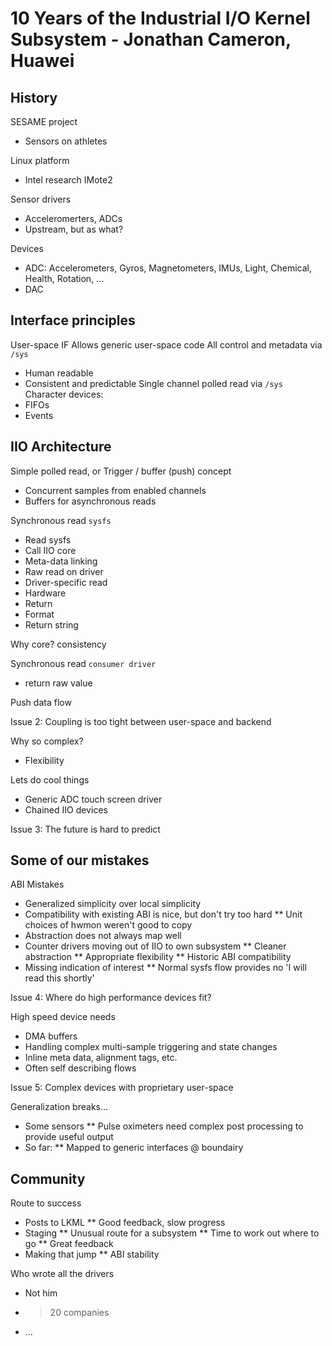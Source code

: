 # 10 Years of the Industrial I/O Kernel Subsystem - Jonathan Cameron, Huawei

## History

SESAME project
* Sensors on athletes

Linux platform
* Intel research IMote2

Sensor drivers
* Acceleromerters, ADCs
* Upstream, but as what?

Devices
* ADC: Accelerometers, Gyros, Magnetometers, IMUs, Light, Chemical, Health, Rotation, ...
* DAC

## Interface principles

User-space IF
Allows generic user-space code
All control and metadata via `/sys`
* Human readable
* Consistent and predictable
Single channel polled read via `/sys`
Character devices:
* FIFOs
* Events

## IIO Architecture

Simple polled read, or
Trigger / buffer (push) concept
* Concurrent samples from enabled channels
* Buffers for asynchronous reads

Synchronous read `sysfs`
- Read sysfs
- Call IIO core
- Meta-data linking
- Raw read on driver
- Driver-specific read
- Hardware
- Return
- Format
- Return string

Why core? consistency

Synchronous read `consumer driver`
- return raw value

Push data flow

Issue 2: Coupling is too tight between user-space and backend

Why so complex?
* Flexibility


Lets do cool things
* Generic ADC touch screen driver
* Chained IIO devices

Issue 3: The future is hard to predict

## Some of our mistakes

ABI Mistakes
* Generalized simplicity over local simplicity
* Compatibility with existing ABI is nice, but don't try too hard
** Unit choices of hwmon weren't good to copy
* Abstraction does not always map well
* Counter drivers moving out of IIO to own subsystem
** Cleaner abstraction
** Appropriate flexibility
** Historic ABI compatibility
* Missing indication of interest
** Normal sysfs flow provides no 'I will read this shortly'

Issue 4: Where do high performance devices fit?

High speed device needs
* DMA buffers
* Handling complex multi-sample triggering and state changes
* Inline meta data, alignment tags, etc.
* Often self describing flows

Issue 5: Complex devices with proprietary user-space

Generalization breaks...
* Some sensors
** Pulse oximeters need complex post processing to provide useful output
* So far:
** Mapped to generic interfaces @ boundairy

## Community

Route to success
* Posts to LKML
** Good feedback, slow progress
* Staging
** Unusual route for a subsystem
** Time to work out where to go
** Great feedback
* Making that jump
** ABI stability

Who wrote all the drivers
* Not him
* > 20 companies
* ...


